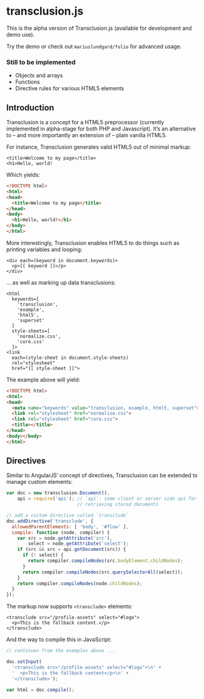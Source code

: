 transclusion.js
============

This is the alpha version of Transclusion.js (available for development and demo use).

Try the demo or check out ```mariuslundgard/folio``` for advanced usage.


### Still to be implemented

* Objects and arrays
* Functions
* Directive rules for various HTML5 elements

## Introduction

Transclusion is a concept for a HTML5 preprocessor (currently implemented in alpha-stage for both PHP and Javascript). It’s an alternative to – and more importantly an extension of – plain vanilla HTML5.

For instance, Transclusion generates valid HTML5 out of minimal markup:

```
<title>Welcome to my page</title>
<h1>Hello, world!
```

Which yields:

```html
<!DOCTYPE html>
<html>
<head>
  <title>Welcome to my page</title>
</head>
<body>
  <h1>Hello, world!</h1>
</body>
</html>
```

More interestingly, Transclusion enables HTML5 to do things such as printing variables and looping:

```
<div each=(keyword in document.keywords)>
  <p>[[ keyword ]]</p>
</div>
```

… as well as marking up data transclusions:

```
<html
  keywords=[
    'transclusion',
    'example',
    'html5',
    'superset'
  ]
  style-sheets=[
    'normalize.css',
    'core.css'
  ]>
<link
  each=(style-sheet in document.style-sheets)
  rel="stylesheet"
  href="[[ style-sheet ]]">
```

The example above will yield:

```html
<!DOCTYPE html>
<html>
<head>
  <meta name="keywords" value="transclusion, example, html5, superset">
  <link rel="stylesheet" href="normalize.css">
  <link rel="stylesheet" href="core.css">
  <title></title>
</head>
<body></body>
</html>
```

## Directives

Similar to AngularJS’ concept of directives, Transclusion can be extended to manage custom elements:

```js
var doc = new transclusion.Document(),
    api = require('api'); // `api`: some client or server side api for
                          // retrieving stored documents

// add a custom directive called `transclude`
doc.addDirective('transclude', {
  allowedParentElements: [ 'body', '#flow' ],
  compile: function (node, compiler) {
    var src = node.getAttribute('src'),
        select = node.getAttribute('select');
    if (src && src = api.getDocument(src)) {
      if (! select) {
        return compiler.compileNodes(src.bodyElement.childNodes);
      }
      return compiler.compileNodes(src.querySelectorAll(select));
    }
    return compiler.compileNodes(node.childNodes);
  }
});
```

The markup now supports ```<transclude>``` elements:

```
<transclude src="/profile-assets" select="#logo">
  <p>This is the fallback content.</p>
</transclude>
```

And the way to compile this in JavaScript:

```js
// continues from the examples above ...

doc.setInput(
  '<transclude src="/profile-assets" select="#logo">\n' +
  '  <p>This is the fallback content</p>\n' +
  '</transclude>');

var html = doc.compile();
```
